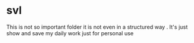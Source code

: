 # svl
This is not so important folder it is not even in a structured way . It's just show and save my daily work just for personal use   
